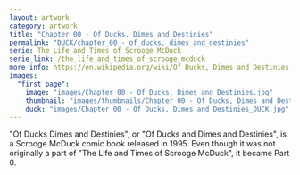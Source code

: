 ```yaml
---
layout: artwork
category: artwork
title: "Chapter 00 - Of Ducks, Dimes and Destinies"
permalink: "DUCK/chapter_00_-_of_ducks,_dimes_and_destinies"
serie: The Life and Times of Scrooge McDuck
serie_link: /the_life_and_times_of_scrooge_mcduck
more_info: https://en.wikipedia.org/wiki/Of_Ducks,_Dimes_and_Destinies
images:
  "first page":
    image: "images/Chapter 00 - Of Ducks, Dimes and Destinies.jpg"
    thumbnail: "images/thumbnails/Chapter 00 - Of Ducks, Dimes and Destinies.jpg"
    duck: "images/Chapter 00 - Of Ducks, Dimes and Destinies_DUCK.jpg"
---
```


"Of Ducks Dimes and Destinies", or "Of Ducks and Dimes and Destinies", is a Scrooge McDuck comic book released in 1995. Even though it was not originally a part of "The Life and Times of Scrooge McDuck", it became Part 0.
